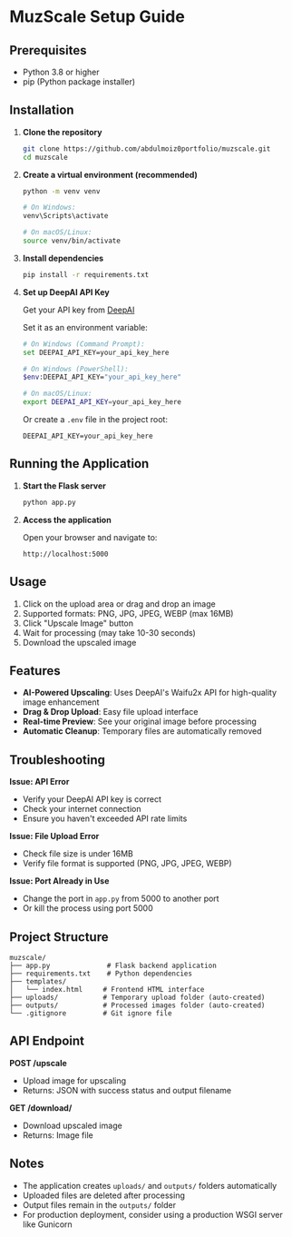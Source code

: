 # MuzScale Setup Guide

## Prerequisites
- Python 3.8 or higher
- pip (Python package installer)

## Installation

1. **Clone the repository**
   ```bash
   git clone https://github.com/abdulmoiz0portfolio/muzscale.git
   cd muzscale
   ```

2. **Create a virtual environment (recommended)**
   ```bash
   python -m venv venv
   
   # On Windows:
   venv\Scripts\activate
   
   # On macOS/Linux:
   source venv/bin/activate
   ```

3. **Install dependencies**
   ```bash
   pip install -r requirements.txt
   ```

4. **Set up DeepAI API Key**
   
   Get your API key from [DeepAI](https://deepai.org/)
   
   Set it as an environment variable:
   ```bash
   # On Windows (Command Prompt):
   set DEEPAI_API_KEY=your_api_key_here
   
   # On Windows (PowerShell):
   $env:DEEPAI_API_KEY="your_api_key_here"
   
   # On macOS/Linux:
   export DEEPAI_API_KEY=your_api_key_here
   ```
   
   Or create a `.env` file in the project root:
   ```
   DEEPAI_API_KEY=your_api_key_here
   ```

## Running the Application

1. **Start the Flask server**
   ```bash
   python app.py
   ```

2. **Access the application**
   
   Open your browser and navigate to:
   ```
   http://localhost:5000
   ```

## Usage

1. Click on the upload area or drag and drop an image
2. Supported formats: PNG, JPG, JPEG, WEBP (max 16MB)
3. Click "Upscale Image" button
4. Wait for processing (may take 10-30 seconds)
5. Download the upscaled image

## Features

- **AI-Powered Upscaling**: Uses DeepAI's Waifu2x API for high-quality image enhancement
- **Drag & Drop Upload**: Easy file upload interface
- **Real-time Preview**: See your original image before processing
- **Automatic Cleanup**: Temporary files are automatically removed

## Troubleshooting

**Issue: API Error**
- Verify your DeepAI API key is correct
- Check your internet connection
- Ensure you haven't exceeded API rate limits

**Issue: File Upload Error**
- Check file size is under 16MB
- Verify file format is supported (PNG, JPG, JPEG, WEBP)

**Issue: Port Already in Use**
- Change the port in `app.py` from 5000 to another port
- Or kill the process using port 5000

## Project Structure

```
muzscale/
├── app.py              # Flask backend application
├── requirements.txt    # Python dependencies
├── templates/
│   └── index.html     # Frontend HTML interface
├── uploads/           # Temporary upload folder (auto-created)
├── outputs/           # Processed images folder (auto-created)
└── .gitignore         # Git ignore file
```

## API Endpoint

**POST /upscale**
- Upload image for upscaling
- Returns: JSON with success status and output filename

**GET /download/<filename>**
- Download upscaled image
- Returns: Image file

## Notes

- The application creates `uploads/` and `outputs/` folders automatically
- Uploaded files are deleted after processing
- Output files remain in the `outputs/` folder
- For production deployment, consider using a production WSGI server like Gunicorn
